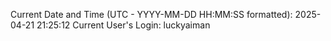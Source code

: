 Current Date and Time (UTC - YYYY-MM-DD HH:MM:SS formatted): 2025-04-21 21:25:12
Current User's Login: luckyaiman
